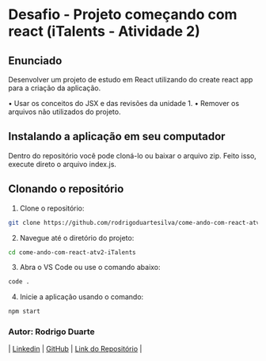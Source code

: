 # Desafio - Projeto começando com react (iTalents - Atividade 2)

## Enunciado

Desenvolver um projeto de estudo em React utilizando do create react app para a criação da aplicação.

• Usar os conceitos do JSX e das revisões da unidade 1.
• Remover os arquivos não utilizados do projeto.

## Instalando a aplicação em seu computador

Dentro do repositório você pode cloná-lo ou baixar o arquivo zip. Feito isso, execute direto o arquivo index.js.

## Clonando o repositório

1. Clone o repositório:

```bash
git clone https://github.com/rodrigoduartesilva/come-ando-com-react-atv2-iTalents.git
```

2. Navegue até o diretório do projeto:

```bash
cd come-ando-com-react-atv2-iTalents
```

3. Abra o VS Code ou use o comando abaixo:

```bash
code .
```

4. Inicie a aplicação usando o comando:

```bash
npm start
```

### Autor: Rodrigo Duarte

| [Linkedin](https://www.linkedin.com/in/rodrigoduar-te/) | [GitHub](https://github.com/rodrigoduartesilva/) | [Link do Repositório](https://github.com/rodrigoduartesilva/come-ando-com-react-atv2-iTalents) |
